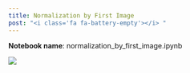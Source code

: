 ```yaml
---
title: Normalization by First Image
post: "<i class='fa fa-battery-empty'></i> "
---
```


**Notebook name**: normalization_by_first_image.ipynb

<img src='/images/comingsoon.png' />